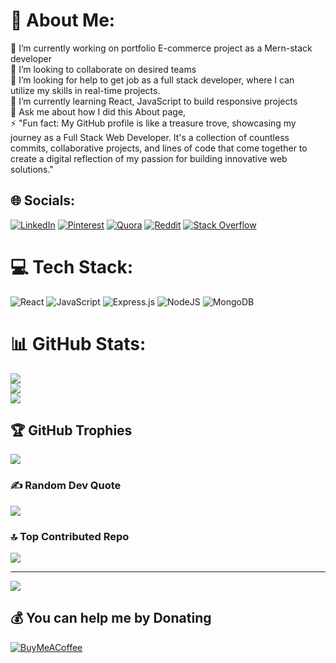# 💫 About Me:
🔭 I’m currently working on portfolio E-commerce project as a Mern-stack developer<br>  👯 I’m looking to collaborate on desired teams<br>  🤝 I’m looking for help to get job as a full stack developer, where I can <br>       utilize my skills in real-time projects.<br>  🌱 I’m currently learning React, JavaScript to build responsive projects<br>  💬 Ask me about how I did this About page,<br>  ⚡ "Fun fact: My GitHub profile is like a treasure trove, showcasing my journey as a Full Stack Web Developer. It's a collection of countless commits, collaborative projects, and lines of code that come together to create a digital reflection of my passion for building innovative web solutions."

## 🌐 Socials:
[![LinkedIn](https://img.shields.io/badge/LinkedIn-%230077B5.svg?logo=linkedin&logoColor=white)](https://linkedin.com/in/https://www.linkedin.com/in/ravi-teja-b25725249/) [![Pinterest](https://img.shields.io/badge/Pinterest-%23E60023.svg?logo=Pinterest&logoColor=white)](https://pinterest.com/https://pin.it/2btgr5e) [![Quora](https://img.shields.io/badge/Quora-%23B92B27.svg?logo=Quora&logoColor=white)](https://quora.com/profile/https://www.quora.com/profile/Raviteja-Raviteja-14) [![Reddit](https://img.shields.io/badge/Reddit-%23FF4500.svg?logo=Reddit&logoColor=white)](https://reddit.com/user/Same-Ability3339) [![Stack Overflow](https://img.shields.io/badge/-Stackoverflow-FE7A16?logo=stack-overflow&logoColor=white)](https://stackoverflow.com/users/21178146) 

# 💻 Tech Stack:
![React](https://img.shields.io/badge/react-%2320232a.svg?style=for-the-badge&logo=react&logoColor=%2361DAFB) ![JavaScript](https://img.shields.io/badge/javascript-%23323330.svg?style=for-the-badge&logo=javascript&logoColor=%23F7DF1E) ![Express.js](https://img.shields.io/badge/express.js-%23404d59.svg?style=for-the-badge&logo=express&logoColor=%2361DAFB) ![NodeJS](https://img.shields.io/badge/node.js-6DA55F?style=for-the-badge&logo=node.js&logoColor=white) ![MongoDB](https://img.shields.io/badge/MongoDB-%234ea94b.svg?style=for-the-badge&logo=mongodb&logoColor=white)
# 📊 GitHub Stats:
![](https://github-readme-stats.vercel.app/api?username=tejukapu&theme=nightowl&hide_border=false&include_all_commits=false&count_private=false)<br/>
![](https://github-readme-streak-stats.herokuapp.com/?user=tejukapu&theme=nightowl&hide_border=false)<br/>
![](https://github-readme-stats.vercel.app/api/top-langs/?username=tejukapu&theme=nightowl&hide_border=false&include_all_commits=false&count_private=false&layout=compact)

## 🏆 GitHub Trophies
![](https://github-profile-trophy.vercel.app/?username=tejukapu&theme=radical&no-frame=false&no-bg=false&margin-w=4)

### ✍️ Random Dev Quote
![](https://quotes-github-readme.vercel.app/api?type=horizontal&theme=radical)

### 🔝 Top Contributed Repo
![](https://github-contributor-stats.vercel.app/api?username=tejukapu&limit=5&theme=dark&combine_all_yearly_contributions=true)

---
[![](https://visitcount.itsvg.in/api?id=tejukapu&icon=7&color=1)](https://visitcount.itsvg.in)

  ## 💰 You can help me by Donating
  [![BuyMeACoffee](https://img.shields.io/badge/Buy%20Me%20a%20Coffee-ffdd00?style=for-the-badge&logo=buy-me-a-coffee&logoColor=black)](https://buymeacoffee.com/https://bmc.link/tejuk1357a) 

  
<!-- Proudly created with GPRM ( https://gprm.itsvg.in ) -->
